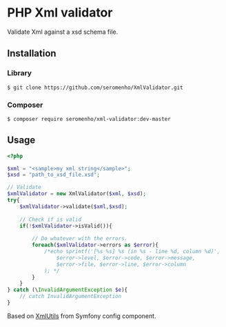 # PHP Xml validator

Validate Xml against a xsd schema file.

## Installation

### Library

    $ git clone https://github.com/seromenho/XmlValidator.git

### Composer

    $ composer require seromenho/xml-validator:dev-master

## Usage

```php
<?php

$xml = "<sample>my xml string</sample>";
$xsd = "path_to_xsd_file.xsd";

// Validate
$xmlValidator = new XmlValidator($xml, $xsd);
try{
    $xmlValidator->validate($xml,$xsd);
    
    // Check if is valid
    if(!$xmlValidator->isValid()){
        
        // Do whatever with the errors.
        foreach($xmlValidator->errors as $error){
            /*echo sprintf('[%s %s] %s (in %s - line %d, column %d)',
                $error->level, $error->code, $error->message, 
                $error->file, $error->line, $error->column
            ); */
        }
    }
} catch (\InvalidArgumentException $e){
    // catch InvalidArgumentException
}

```

Based on [XmlUtils](https://github.com/symfony/symfony/blob/master/src/Symfony/Component/Config/Util/XmlUtils.php) from Symfony config component.